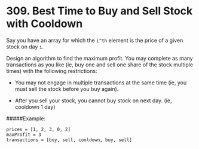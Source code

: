 # 309. Best Time to Buy and Sell Stock with Cooldown
Say you have an array for which the `i^th` element is the price of a given stock on day `i`.

Design an algorithm to find the maximum profit. You may complete as many transactions as you like (ie, buy one and sell one share of the stock multiple times) with the following restrictions:

* You may not engage in multiple transactions at the same time (ie, you must sell the stock before you buy again).

* After you sell your stock, you cannot buy stock on next day. (ie, cooldown 1 day)

#####Example:
```
prices = [1, 2, 3, 0, 2]
maxProfit = 3
transactions = [buy, sell, cooldown, buy, sell]
```